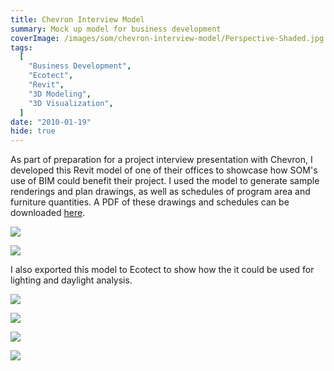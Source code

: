 ```yaml
---
title: Chevron Interview Model
summary: Mock up model for business development
coverImage: /images/som/chevron-interview-model/Perspective-Shaded.jpg
tags:
  [
    "Business Development",
    "Ecotect",
    "Revit",
    "3D Modeling",
    "3D Visualization",
  ]
date: "2010-01-19"
hide: true
---
```


As part of preparation for a project interview presentation with Chevron, I developed this Revit model of one of their offices to showcase how SOM's use of BIM could benefit their project. I used the model to generate sample renderings and plan drawings, as well as schedules of program area and furniture quantities. A PDF of these drawings and schedules can be downloaded [here](/images/som/chevron-interview-model/Cheveron-Interview-Mock-Up-sr3.pdf).

![](/images/som/chevron-interview-model/rendering.jpg)

![](/images/som/chevron-interview-model/rendering-3.jpg)

I also exported this model to Ecotect to show how the it could be used for lighting and daylight analysis.

![](/images/som/chevron-interview-model/solar-1.jpg)

![](/images/som/chevron-interview-model/solar-2.jpg)

![](/images/som/chevron-interview-model/lighting-1.jpg)

![](/images/som/chevron-interview-model/lighting-2.jpg)
